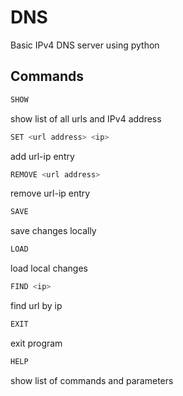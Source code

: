 # DNS
Basic IPv4 DNS server using python

## Commands

```bash
SHOW
```

show list of all urls and IPv4 address

```bash
SET <url address> <ip>
```

add url-ip entry

```bash
REMOVE <url address>
```

remove url-ip entry

```bash
SAVE
```

save changes locally

```bash
LOAD
```

load local changes

```bash
FIND <ip>
```

find url by ip

```bash
EXIT
```

exit program

```bash
HELP
```

show list of commands and parameters
